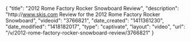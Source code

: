 {
    "title": "2012 Rome Factory Rocker Snowboard Review",
    "description": "http:\/\/www.skis.com Review for the 2012 Rome Factory Rocker Snowboard",
    "videoid": "3766821",
    "date_created": "1411361230",
    "date_modified": "1418182017",
    "type": "captivate",
    "layout": "video",
    "url": "\/v\/2012-rome-factory-rocker-snowboard-review\/3766821"
}